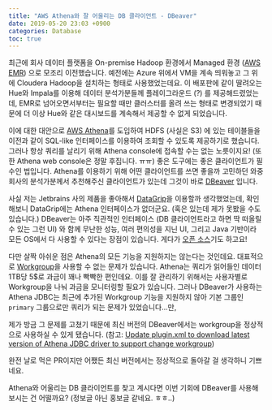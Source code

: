 ```yaml
---
title: "AWS Athena와 잘 어울리는 DB 클라이언트 - DBeaver"
date: 2019-05-20 23:03 +0900
categories: Database
toc: true
---
```


최근에 회사 데이터 플랫폼을 On-premise Hadoop 환경에서 Managed 환경 ([AWS EMR](https://aws.amazon.com/ko/emr/)) 으로 모조리 이전했습니다. 
예전에는 Azure 위에서 VM을 계속 띄워놓고 그 위에 Cloudera Hadoop을 설치하는 형태로 사용했었는데요. 이 배포판에 같이 딸려오는 Hue와 Impala를 이용해 데이터 분석가분들께 플레이그라운드 (?) 를 제공해드렸었는데, EMR로 넘어오면서부터는 필요할 때만 클러스터를 올려 쓰는 형태로 변경되었기 때문에 더 이상 Hue와 같은 대시보드를 계속해서 제공할 수 없게 되었습니다.  

이에 대한 대안으로 [AWS Athena](https://aws.amazon.com/ko/athena/)를 도입하여 HDFS (사실은 S3) 에 있는 테이블들을 이전과 같이 SQL-like 인터페이스를 이용하여 조회할 수 있도록 제공하기로 했습니다. 그러나 항상 쿼리를 날리기 위해 Athena console에 접속할 수는 없는 노릇이지요! (또한 Athena web console은 정말 후집니다. ㅠㅠ) 좋은 도구에는 좋은 클라이언트가 필수인 법입니다. Athena를 이용하기 위해 어떤 클라이언트를 쓰면 좋을까 고민하던 와중 회사의 분석가분께서 추천해주신 클라이언트가 있는데 그것이 바로 [DBeaver](https://dbeaver.io/) 입니다.  

사실 저는 Jetbrains 사의 제품을 좋아해서 [DataGrip](https://www.jetbrains.com/datagrip/)을 이용할까 생각했었는데, 확인해보니 DataGrip에는 Athena 인터페이스가 없더군요. (혹은 있는데 제가 못봤을 수도 있습니다.) DBeaver는 아주 직관적인 인터페이스 (DB 클라이언트라고 하면 딱 떠올릴 수 있는 그런 UI) 와 함께 무난한 성능, 여러 편의성을 지닌 UI, 그리고 Java 기반이라 모든 OS에서 다 사용할 수 있다는 장점이 있습니다. 게다가 [오픈 소스](https://github.com/dbeaver/dbeaver)기도 하고요!  

다만 살짝 아쉬운 점은 Athena의 모든 기능을 지원하지는 않는다는 것인데요. 대표적으로 [Workgroup](https://docs.aws.amazon.com/athena/latest/ug/user-created-workgroups.html)을 사용할 수 없는 문제가 있습니다. Athena는 쿼리가 읽어들인 데이터 1TB당 5$로 과금이 꽤나 빡빡한 편인데요. 이를 잘 관리하기 위해서는 사용자별로 Workgroup을 나눠 과금을 모니터링할 필요가 있습니다. 그러나 DBeaver가 사용하는 Athena JDBC는 최근에 추가된 Workgroup 기능을 지원하지 않아 기본 그룹인 `primary` 그룹으로만 쿼리가 되는 문제가 있었습니다...만,  

제가 방금 그 문제를 고쳤기 때문에 최신 버전의 DBeaver에서는 workgroup을 정상적으로 사용하실 수 있게 됐습니다. (참고: [Update plugin.xml to download latest version of Athena JDBC driver to support change workgroup](https://github.com/dbeaver/dbeaver/pull/5945))  

완전 날로 먹은 PR이지만 어쨌든 최신 버전에서는 정상적으로 돌아갈 걸 생각하니 기쁘네요.  

Athena와 어울리는 DB 클라이언트를 찾고 계시다면 이번 기회에 DBeaver를 사용해보시는 건 어떨까요? (정보글 아닌 홍보글 같네요. ㅎㅎ..)
